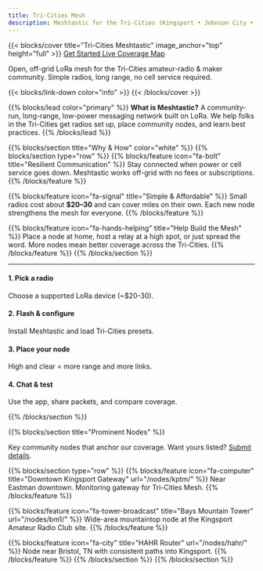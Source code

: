 ```yaml
---
title: Tri-Cities Mesh
description: Meshtastic for the Tri-Cities (Kingsport • Johnson City • Bristol)
---
```


{{< blocks/cover title="Tri-Cities Meshtastic" image_anchor="top" height="full" >}}
<a class="btn btn-lg btn-secondary me-3 mb-4" href="/docs/get-started/">
  Get Started <i class="fas fa-arrow-alt-circle-right ms-2"></i>
</a>
<a class="btn btn-lg btn-secondary me-3 mb-4" href="https://meshtastic.n4jhc.com/">
  Live Coverage Map <i class="fas fa-map ms-2"></i>
</a>

<p class="lead mt-5">Open, off-grid LoRa mesh for the Tri-Cities amateur-radio & maker community. Simple radios, long range, no cell service required.</p>
{{< blocks/link-down color="info" >}}
{{< /blocks/cover >}}

{{% blocks/lead color="primary" %}}
**What is Meshtastic?** A community-run, long-range, low-power messaging network built on LoRa. We help folks in the Tri-Cities get radios set up, place community nodes, and learn best practices.
{{% /blocks/lead %}}

{{% blocks/section title="Why & How" color="white" %}}
{{% blocks/section type="row" %}}
  {{% blocks/feature icon="fa-bolt" title="Resilient Communication" %}}
  Stay connected when power or cell service goes down. Meshtastic works off-grid with no fees or subscriptions.
  {{% /blocks/feature %}}

  {{% blocks/feature icon="fa-signal" title="Simple & Affordable" %}}
  Small radios cost about **$20–30** and can cover miles on their own. Each new node strengthens the mesh for everyone.
  {{% /blocks/feature %}}

  {{% blocks/feature icon="fa-hands-helping" title="Help Build the Mesh" %}}
  Place a node at home, host a relay at a high spot, or just spread the word. More nodes mean better coverage across the Tri-Cities.
  {{% /blocks/feature %}}
{{% /blocks/section %}}

<hr class="my-5"/>

<div class="row text-center">
  <div class="col-12 col-sm-6 col-md-3 mb-4">
    <i class="fas fa-plug fa-2x mb-2"></i>
    <h4>1. Pick a radio</h4>
    <p>Choose a supported LoRa device (~$20-30).</p>
  </div>
  <div class="col-12 col-sm-6 col-md-3 mb-4">
    <i class="fas fa-wifi fa-2x mb-2"></i>
    <h4>2. Flash & configure</h4>
    <p>Install Meshtastic and load Tri-Cities presets.</p>
  </div>
  <div class="col-12 col-sm-6 col-md-3 mb-4">
    <i class="fas fa-signal fa-2x mb-2"></i>
    <h4>3. Place your node</h4>
    <p>High and clear = more range and more links.</p>
  </div>
  <div class="col-12 col-sm-6 col-md-3 mb-4">
    <i class="fas fa-comment-dots fa-2x mb-2"></i>
    <h4>4. Chat & test</h4>
    <p>Use the app, share packets, and compare coverage.</p>
  </div>
</div>
{{% /blocks/section %}}

{{% blocks/section title="Prominent Nodes" %}}
<p class="text-center mb-4">Key community nodes that anchor our coverage. Want yours listed? <a href="/nodes/submit/">Submit details</a>.</p>

{{% blocks/section type="row" %}}
  {{% blocks/feature icon="fa-computer" title="Downtown Kingsport Gateway" url="/nodes/kptm/" %}}
  Near Eastman downtown. Monitoring gateway for Tri-Cities Mesh.
  {{% /blocks/feature %}}

  {{% blocks/feature icon="fa-tower-broadcast" title="Bays Mountain Tower" url="/nodes/bm1/" %}}
  Wide-area mountaintop node at the Kingsport Amateur Radio Club site.
  {{% /blocks/feature %}}

  {{% blocks/feature icon="fa-city" title="HAHR Router" url="/nodes/hahr/" %}}
  Node near Bristol, TN with consistent paths into Kingsport.
  {{% /blocks/feature %}}
{{% /blocks/section %}}
{{% /blocks/section %}}
